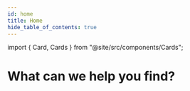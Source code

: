 ```yaml
---
id: home
title: Home
hide_table_of_contents: true
---
```


import { Card, Cards } from "@site/src/components/Cards";

# What can we help you find?

<Cards>
  <Card
    name="Getting Started"
    url="tutorials/introduction"
    description="Get started with Buf in no time and revolutionize the way you work with Protocol Buffers."
  />
  <Card
    name="Quick Start"
    url="installation"
    description="Download and install Buf on your machine in a few easy steps."
  />
  <Card
    name="Guides"
    url="tutorials/introduction"
    description="Learn Buf basics and the benefits of Schema Driven Development"
  />
  <Card
    name="Language-specific guides"
    url="#"
    description="Unlock the full potential of Buf in your favourite language."
  />
  <Card
    name="Manuals"
    url="#"
    description="Browse through the manuals and lean how to use Buf products."
  />
  <Card
    name="Reference"
    url="#"
    description="Browse through the CLI and API reference documentation."
  />
</Cards>
